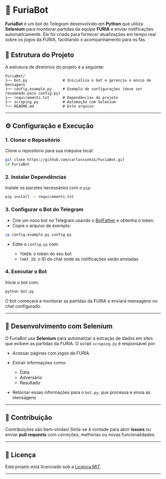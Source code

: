 

# 🐍 FuriaBot

**FuriaBot** é um bot do Telegram desenvolvido em **Python** que utiliza **Selenium** para monitorar partidas da equipe **FURIA** e enviar notificações automaticamente.
Ele foi criado para fornecer atualizações em tempo real sobre os jogos da FURIA, facilitando o acompanhamento para os fãs.



## 📁 Estrutura do Projeto

A estrutura de diretórios do projeto é a seguinte:

```
FuriaBot/
├── bot.py                # Inicializa o bot e gerencia o envio de mensagens
├── config.example.py     # Exemplo de configurações (deve ser renomeado para config.py)
├── requirements.txt      # Dependências do projeto
├── scraping.py           # Automação com Selenium
└── README.md             # Este arquivo
```

---

## ⚙️ Configuração e Execução

### 1. Clonar o Repositório

Clone o repositório para sua máquina local:

```bash
git clone https://github.com/carloscunha1/FuriaBot.git
cd FuriaBot
```

### 2. Instalar Dependências

Instale os pacotes necessários com o `pip`:

```bash
pip install -r requirements.txt
```

### 3. Configurar o Bot do Telegram

* Crie um novo bot no Telegram usando o [BotFather](https://t.me/botfather) e obtenha o token.
* Copie o arquivo de exemplo:

```bash
cp config.example.py config.py
```

* Edite o `config.py` com:

  * `TOKEN`: o token do seu bot
  * `CHAT_ID`: o ID do chat onde as notificações serão enviadas

### 4. Executar o Bot

Inicie o bot com:

```bash
python bot.py
```

O bot começará a monitorar as partidas da FURIA e enviará mensagens no chat configurado.

---

## 🧪 Desenvolvimento com Selenium

O FuriaBot usa **Selenium** para automatizar a extração de dados em sites que exibem as partidas da FURIA.
O script `scraping.py` é responsável por:

* Acessar páginas com jogos da FURIA
* Extrair informações como:

  * Data
  * Adversário
  * Resultado
* Retornar essas informações para o `bot.py`, que processa e envia as mensagens

---

## 🤝 Contribuição

Contribuições são bem-vindas!
Sinta-se à vontade para abrir **issues** ou enviar **pull requests** com correções, melhorias ou novas funcionalidades.

---

## 📄 Licença

Este projeto está licenciado sob a [Licença MIT](LICENSE).

---

